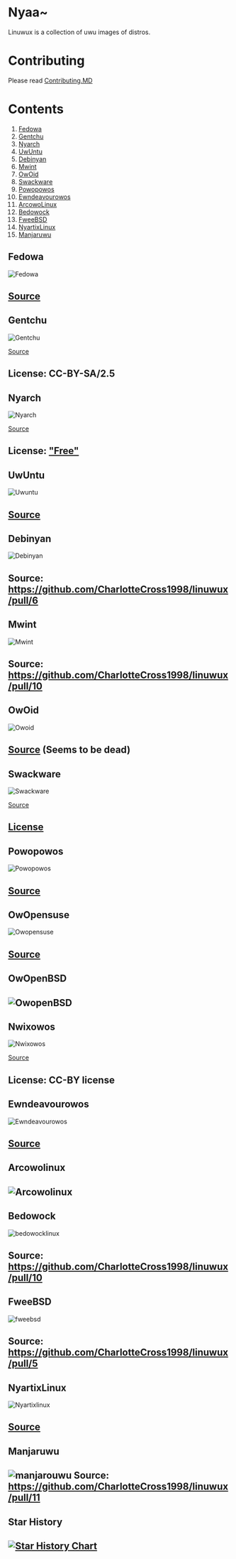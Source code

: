 # Nyaa~

Linuwux is a collection of uwu images of distros.

# Contributing
Please read [Contributing.MD](contributing.md)

# Contents
1. [Fedowa](#fedowa)
2. [Gentchu](#gentchu)
3. [Nyarch](#nyarch)
4. [UwUntu](#uwuntu)
5. [Debinyan](#debinyan)
6. [Mwint](#mwint)
7. [OwOid](#owoid)
8. [Swackware](#swackware)
9. [Powopowos](#powopowos)
10. [Ewndeavourowos](#ewndeavourowos)
11. [ArcowoLinux](#arcowolinux)
12. [Bedowock](#bedowock)
13. [FweeBSD](#fweebsd)
14. [NyartixLinux](#nyartixlinux)
15. [Manjaruwu](#manjaruwu)


## Fedowa
![Fedowa](fedowa.png)

[Source](https://www.reddit.com/r/linuxmasterrace/comments/lxjp3s/saw_nyarch_and_had_to_do_fedowa/)
---

## Gentchu
![Gentchu](gentchu.jpg)

[Source](https://wiki.gentoo.org/wiki/Project:Artwork/Artwork#Genchu)

License: CC-BY-SA/2.5 
--- 

## Nyarch
![Nyarch](nyarch.png)

[Source](https://www.reddit.com/r/linuxmasterrace/comments/lxfg9j/someone_posted_uwuntu_so_i_made_nyarch/)

License: ["Free"](https://www.reddit.com/r/linuxmasterrace/comments/lxfg9j/comment/gpn4433/?utm_source=share&utm_medium=web2x&context=3)
---

## UwUntu
![Uwuntu](uwuntu.png)

[Source](https://www.reddit.com/r/linuxmasterrace/comments/lxmp1s/regarding_the_uwuntu_logo_thing_i_was_the/)
---

## Debinyan
![Debinyan](debinyan.png)

Source: https://github.com/CharlotteCross1998/linuwux/pull/6
---

## Mwint
![Mwint](mwint.png)

Source: https://github.com/CharlotteCross1998/linuwux/pull/10
---

## OwOid
![Owoid](owoid.png)

[Source](https://www.reddit.com/r/linuxmasterrace/comments/lxnjwd/my_boyfriend_decided_to_create_owoid/) (Seems to be dead)
---

## Swackware
![Swackware](swackware.png)

[Source](https://www.reddit.com/r/linuxmasterrace/comments/lyt6xi/slawckyware/)

[License](https://www.reddit.com/r/linuxmasterrace/comments/lyt6xi/comment/gpuz8gq/?utm_source=share&utm_medium=web2x&context=3)
---

## Powopowos
![Powopowos](powopowos.png)

[Source](https://www.reddit.com/r/linuxmasterrace/comments/lxz3xu/pop_uwus/)
---

## OwOpensuse
![Owopensuse](owopensuse.png)

[Source](https://www.reddit.com/r/linuxmasterrace/comments/lyhgxp/my_better_attempt_on_owosuse/)
---

## OwOpenBSD
![OwopenBSD](owopenbsd.png)
---

## Nwixowos
![Nwixowos](nwixowos.svg)

[Source](https://github.com/TilCreator/NixOwO)

License: CC-BY license
---

## Ewndeavourowos
![Ewndeavourowos](ewndeavourowos.png)

[Source](https://www.reddit.com/r/linuxmasterrace/comments/ly9zed/endowo_os/)
---

## Arcowolinux
![Arcowolinux](arcowolinux.png)
---

## Bedowock
![bedowocklinux](bedowocklinux.png)

Source: https://github.com/CharlotteCross1998/linuwux/pull/10
---

## FweeBSD 
![fweebsd](fweebsd.png)

Source: https://github.com/CharlotteCross1998/linuwux/pull/5
---

## NyartixLinux
![Nyartixlinux](nyartixlinux.svg)

[Source](https://svgshare.com/s/Uz_)
---

## Manjaruwu
![manjarouwu](manjarouwu.png)
Source: https://github.com/CharlotteCross1998/linuwux/pull/11
---

## Star History

[![Star History Chart](https://api.star-history.com/svg?repos=charlottecross1998/linuwux&type=Date)](https://star-history.com/#charlottecross1998/linuwux&Date)
---